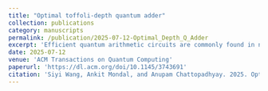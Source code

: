 ```yaml
---
title: "Optimal toffoli-depth quantum adder"
collection: publications
category: manuscripts
permalink: /publication/2025-07-12-Optimal_Depth_Q_Adder
excerpt: 'Efficient quantum arithmetic circuits are commonly found in numerous quantum algorithms of practical significance. To date, the logarithmic-depth quantum adders include a constant coefficient k ≥ 2 while achieving the Toffoli-Depth of k log n + 𝒪(1). In this work, 160 alternative compositions of the carry-propagation structure are comprehensively explored to determine the optimal depth structure for a quantum adder. By extensively studying these structures, it is shown that an exact Toffoli-Depth of log n + 𝒪(1) is achievable. This presents a reduction of Toffoli-Depth by almost 50% compared to the best known quantum adder circuits presented to date. We demonstrate a further possible design by incorporating a different expansion of propagate and generate forms, as well as an extension of the modular framework. Our article elaborates on these designs, supported by detailed theoretical analyses and simulation-based studies, firmly substantiating our claims of optimality within all possible configurations outlined in this work. The results also mirror similar improvements, recently reported in classical adder circuit complexity.'
date: 2025-07-12
venue: 'ACM Transactions on Quantum Computing'
paperurl: 'https://dl.acm.org/doi/10.1145/3743691'
citation: 'Siyi Wang, Ankit Mondal, and Anupam Chattopadhyay. 2025. Optimal Toffoli-Depth Quantum Adder. ACM Transactions on Quantum Computing 6, 3, Article 25 (September 2025), 16 pages. https://doi.org/10.1145/3743691'
---
```

